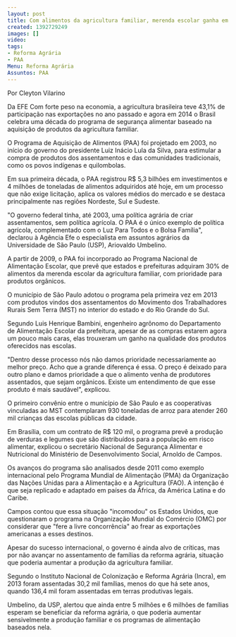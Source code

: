 ```yaml
---
layout: post
title: Com alimentos da agricultura familiar, merenda escolar ganha em qualidade
created: 1392729249
images: []
video: 
tags:
- Reforma Agrária
- PAA
Menu: Reforma Agrária
Assuntos: PAA
---
```



Por Cleyton Vilarino

Da EFE
Com forte peso na economia, a agricultura brasileira teve 43,1% de participação nas exportações no ano passado e agora em 2014 o Brasil celebra uma década do programa de segurança alimentar baseado na aquisição de produtos da agricultura familiar.


O Programa de Aquisição de Alimentos (PAA) foi projetado em 2003, no início do governo do presidente Luiz Inácio Lula da Silva, para estimular a compra de produtos dos assentamentos e das comunidades tradicionais, como os povos indígenas e quilombolas.


Em sua primeira década, o PAA registrou R$ 5,3 bilhões em investimentos e 4 milhões de toneladas de alimentos adquiridos até hoje, em um processo que não exige licitação, aplica os valores médios do mercado e se destaca principalmente nas regiões Nordeste, Sul e Sudeste.


"O governo federal tinha, até 2003, uma política agrária de criar assentamentos, sem política agrícola. O PAA é o único exemplo de política agrícola, complementado com o Luz Para Todos e o Bolsa Família", declarou à Agência Efe o especialista em assuntos agrários da Universidade de São Paulo (USP), Ariovaldo Umbelino.


A partir de 2009, o PAA foi incorporado ao Programa Nacional de Alimentação Escolar, que prevê que estados e prefeituras adquiram 30% de alimentos da merenda escolar da agricultura familiar, com prioridade para produtos orgânicos.


O município de São Paulo adotou o programa pela primeira vez em 2013 com produtos vindos dos assentamentos do Movimento dos Trabalhadores Rurais Sem Terra (MST) no interior do estado e do Rio Grande do Sul.


Segundo Luis Henrique Bambini, engenheiro agrônomo do Departamento de Alimentação Escolar da prefeitura, apesar de as compras estarem agora um pouco mais caras, elas trouxeram um ganho na qualidade dos produtos oferecidos nas escolas.


"Dentro desse processo nós não damos prioridade necessariamente ao melhor preço. Acho que a grande diferença é essa. O preço é deixado para outro plano e damos prioridade a que o alimento venha de produtores assentados, que sejam orgânicos. Existe um entendimento de que esse produto é mais saudável", explicou.


O primeiro convênio entre o município de São Paulo e as cooperativas vinculadas ao MST contemplaram 930 toneladas de arroz para atender 260 mil crianças das escolas públicas da cidade.


Em Brasília, com um contrato de R$ 120 mil, o programa prevê a produção de verduras e legumes que são distribuídos para a população em risco alimentar, explicou o secretário Nacional de Segurança Alimentar e Nutricional do Ministério de Desenvolvimento Social, Arnoldo de Campos.


Os avanços do programa são analisados desde 2011 como exemplo internacional pelo Programa Mundial de Alimentação (PMA) da Organização das Nações Unidas para a Alimentação e a Agricultura (FAO). A intenção é que seja replicado e adaptado em países da África, da América Latina e do Caribe.


Campos contou que essa situação "incomodou" os Estados Unidos, que questionaram o programa na Organização Mundial do Comércio (OMC) por considerar que "fere a livre concorrência" ao frear as exportações americanas a esses destinos.


Apesar do sucesso internacional, o governo é ainda alvo de críticas, mas por não avançar no assentamento de famílias da reforma agrária, situação que poderia aumentar a produção da agricultura familiar.


Segundo o Instituto Nacional de Colonização e Reforma Agrária (Incra), em 2013 foram assentadas 30,2 mil famílias, menos do que há sete anos, quando 136,4 mil foram assentadas em terras produtivas legais.


Umbelino, da USP, alertou que ainda entre 5 milhões e 6 milhões de famílias esperam se beneficiar da reforma agrária, o que poderia aumentar sensivelmente a produção familiar e os programas de alimentação baseados nela.
 
